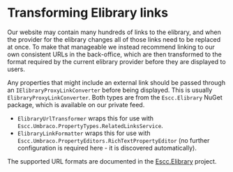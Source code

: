 # Transforming Elibrary links

Our website may contain many hundreds of links to the elibrary, and when the provider for the elibrary changes all of those links need to be replaced at once. To make that manageable we instead recommend linking to our own consistent URLs in the back-office, which are then transformed to the format required by the current elibrary provider before they are displayed to users.

Any properties that might include an external link should be passed through an `IElibraryProxyLinkConverter` before being displayed. This is usually `ElibraryProxyLinkConverter`. Both types are from the `Escc.Elibrary` NuGet package, which is available on our private feed.

*  `ElibraryUrlTransformer` wraps this for use with `Escc.Umbraco.PropertyTypes.RelatedLinksService`.
*  `ElibraryLinkFormatter` wraps this for use with `Escc.Umbraco.PropertyEditors.RichTextPropertyEditor` (no further configuration is required here - it is discovered automatically).

The supported URL formats are documented in the [Escc.Elibrary](https://github.com/east-sussex-county-council/Escc.Elibrary) project.